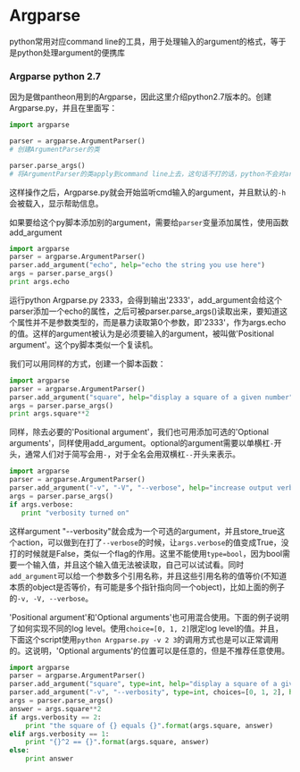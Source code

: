 # Argparse
python常用对应command line的工具，用于处理输入的argument的格式，等于是python处理argument的便携库

### Argparse python 2.7
因为是做pantheon用到的Argparse，因此这里介绍python2.7版本的。创建Argparse.py，并且在里面写：
```python
import argparse

parser = argparse.ArgumentParser() 
# 创建ArgumentParser的类

parser.parse_args() 
# 将ArgumentParser的类apply到command line上去，这句话不打的话，python不会对argument产生反应
```
这样操作之后，Argparse.py就会开始监听cmd输入的argument，并且默认的`-h`会被载入，显示帮助信息。

如果要给这个py脚本添加别的argument，需要给`parser`变量添加属性，使用函数add_argument
```python
import argparse
parser = argparse.ArgumentParser()
parser.add_argument("echo", help="echo the string you use here")
args = parser.parse_args()
print args.echo
```
运行python Argparse.py 2333，会得到输出'2333'，add_argument会给这个parser添加一个echo的属性，之后可被parser.parse_args()读取出来，要知道这个属性并不是参数类型的，而是暴力读取第0个参数，即'2333'，作为args.echo的值。这样的argument被认为是必须要输入的argument，被叫做'Positional argument'。这个py脚本类似一个复读机。

我们可以用同样的方式，创建一个脚本函数：
```python
import argparse
parser = argparse.ArgumentParser()
parser.add_argument("square", help="display a square of a given number", type=int) # 避免类型错误
args = parser.parse_args()
print args.square**2
```
同样，除去必要的'Positional argument'，我们也可用添加可选的'Optional arguments'，同样使用add_argument。optional的argument需要以单横杠`-`开头，通常人们对于简写会用`-`，对于全名会用双横杠`--`开头来表示。
```python
import argparse
parser = argparse.ArgumentParser()
parser.add_argument("-v", "-V", "--verbose", help="increase output verbosity", action="store_true")
args = parser.parse_args()
if args.verbose:
   print "verbosity turned on"
```
这样argument "--verbosity"就会成为一个可选的argument，并且store_true这个action，可以做到在打了`--verbose`的时候，让`args.verbose`的值变成True，没打的时候就是False，类似一个flag的作用。这里不能使用`type=bool`，因为bool需要一个输入值，并且这个输入值无法被读取，自己可以试试看。同时`add_argument`可以给一个参数多个引用名称，并且这些引用名称的值等价(不知道本质的object是否等价，有可能是多个指针指向同一个object)，比如上面的例子的`-v, -V, --verbose`。

'Positional argument'和'Optional arguments'也可用混合使用。下面的例子说明了如何实现不同的log level。使用`choice=[0, 1, 2]`限定log level的值。并且，下面这个script使用`python Argparse.py -v 2 3`的调用方式也是可以正常调用的。这说明，'Optional arguments'的位置可以是任意的，但是不推荐任意使用。
```python
import argparse
parser = argparse.ArgumentParser()
parser.add_argument("square", type=int, help="display a square of a given number")
parser.add_argument("-v", "--verbosity", type=int, choices=[0, 1, 2], help="increase output verbosity")
args = parser.parse_args()
answer = args.square**2
if args.verbosity == 2:
    print "the square of {} equals {}".format(args.square, answer)
elif args.verbosity == 1:
    print "{}^2 == {}".format(args.square, answer)
else:
    print answer
```





